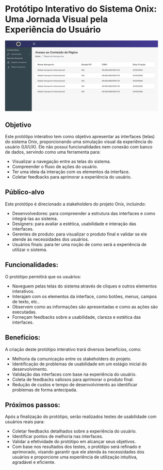 # Protótipo Interativo do Sistema Onix: Uma Jornada Visual pela Experiência do Usuário

![Captura de Tela](./screenshot.png)

## Objetivo

Este protótipo interativo tem como objetivo apresentar as interfaces (telas) do sistema Onix, proporcionando uma simulação visual da experiência do usuário (UI/UX). Ele não possui funcionalidades nem conexão com banco de dados, servindo como uma ferramenta para:

- Visualizar a navegação entre as telas do sistema.
- Compreender o fluxo de ações do usuário.
- Ter uma ideia da interação com os elementos da interface.
- Coletar feedbacks para aprimorar a experiência do usuário.

## Público-alvo

Este protótipo é direcionado a stakeholders do projeto Onix, incluindo:

- Desenvolvedores: para compreender a estrutura das interfaces e como integrá-las ao sistema.
- Designers: para avaliar a estética, usabilidade e interação das interfaces.
- Gerentes de produto: para visualizar o produto final e validar se ele atende às necessidades dos usuários.
- Usuários finais: para ter uma noção de como será a experiência de utilizar o sistema.

## Funcionalidades:

O protótipo permitirá que os usuários:

- Naveguem pelas telas do sistema através de cliques e outros elementos interativos.
- Interajam com os elementos da interface, como botões, menus, campos de texto, etc..
- Observem como as informações são apresentadas e como as ações são executadas.
- Forneçam feedbacks sobre a usabilidade, clareza e estética das interfaces.

## Benefícios:

A criação deste protótipo interativo trará diversos benefícios, como:

- Melhoria da comunicação entre os stakeholders do projeto.
- Identificação de problemas de usabilidade em um estágio inicial do desenvolvimento.
- Validação das interfaces com base na experiência do usuário.
- Coleta de feedbacks valiosos para aprimorar o produto final.
- Redução de custos e tempo de desenvolvimento ao identificar problemas de forma antecipada.

## Próximos passos:

Após a finalização do protótipo, serão realizados testes de usabilidade com usuários reais para:

- Coletar feedbacks detalhados sobre a experiência do usuário.
- Identificar pontos de melhoria nas interfaces.
- Validar a efetividade do protótipo em alcançar seus objetivos.
- Com base nos resultados dos testes, o protótipo será refinado e aprimorado, visando garantir que ele atenda às necessidades dos usuários e proporcione uma experiência de utilização intuitiva, agradável e eficiente.

